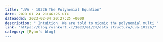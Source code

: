 ```yaml
---
title: "UVA - 10326 The Polynomial Equation"
date: 2023-01-24 21:46:25 UTC
dateadded: 2023-02-04 20:27:25 +0000
description: " Intuition  We are told to micmic the polynomial multi "
link: "https://blog.ryankert.cc/2023/01/24/data_structure/uva-10326/"
category: [Ryan's blog]
---
```

